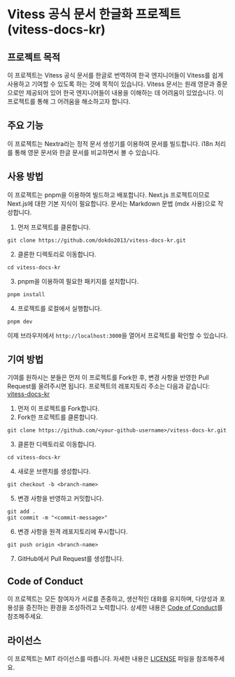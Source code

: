 # Vitess 공식 문서 한글화 프로젝트 (vitess-docs-kr)

## 프로젝트 목적

이 프로젝트는 Vitess 공식 문서를 한글로 번역하여 한국 엔지니어들이 Vitess를 쉽게 사용하고 기여할 수 있도록 하는 것에 목적이 있습니다. Vitess 문서는 원래 영문과 중문으로만 제공되어 있어 한국 엔지니어들이 내용을 이해하는 데 어려움이 있었습니다. 이 프로젝트를 통해 그 어려움을 해소하고자 합니다.

## 주요 기능

이 프로젝트는 Nextra라는 정적 문서 생성기를 이용하여 문서를 빌드합니다. i18n 처리를 통해 영문 문서와 한글 문서를 비교하면서 볼 수 있습니다.

## 사용 방법

이 프로젝트는 pnpm을 이용하여 빌드하고 배포합니다. Next.js 프로젝트이므로 Next.js에 대한 기본 지식이 필요합니다. 문서는 Markdown 문법 (mdx 사용)으로 작성합니다.

1. 먼저 프로젝트를 클론합니다.
```
git clone https://github.com/dokdo2013/vitess-docs-kr.git
```
2. 클론한 디렉토리로 이동합니다.
```
cd vitess-docs-kr
```
3. pnpm을 이용하여 필요한 패키지를 설치합니다.
```
pnpm install
```
4. 프로젝트를 로컬에서 실행합니다.
```
pnpm dev
```
이제 브라우저에서 `http://localhost:3000`을 열어서 프로젝트를 확인할 수 있습니다.

## 기여 방법

기여를 원하시는 분들은 먼저 이 프로젝트를 Fork한 후, 변경 사항을 반영한 Pull Request를 올려주시면 됩니다. 프로젝트의 레포지토리 주소는 다음과 같습니다: [vitess-docs-kr](https://github.com/dokdo2013/vitess-docs-kr)

1. 먼저 이 프로젝트를 Fork합니다.
2. Fork한 프로젝트를 클론합니다.
```
git clone https://github.com/<your-github-username>/vitess-docs-kr.git
```
3. 클론한 디렉토리로 이동합니다.
```
cd vitess-docs-kr
```
4. 새로운 브랜치를 생성합니다.
```
git checkout -b <branch-name>
```
5. 변경 사항을 반영하고 커밋합니다.
```
git add .
git commit -m "<commit-message>"
```
6. 변경 사항을 원격 레포지토리에 푸시합니다.
```
git push origin <branch-name>
```
7. GitHub에서 Pull Request를 생성합니다.

## Code of Conduct

이 프로젝트는 모든 참여자가 서로를 존중하고, 생산적인 대화를 유지하며, 다양성과 포용성을 증진하는 환경을 조성하려고 노력합니다. 상세한 내용은 [Code of Conduct](CODE_OF_CONDUCT.md)를 참조해주세요.

## 라이선스

이 프로젝트는 MIT 라이선스를 따릅니다. 자세한 내용은 [LICENSE](LICENSE) 파일을 참조해주세요.
